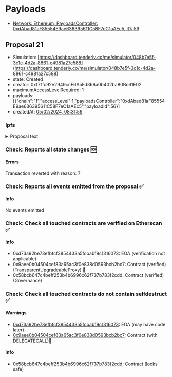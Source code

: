 # Payloads

- [Network: Ethereum, PayloadsController: 0xdAbad81aF85554E9ae636395611C58F7eC1aAEc5, ID: 56](/reports/payloads/1/0xdAbad81aF85554E9ae636395611C58F7eC1aAEc5/56.md)

## Proposal 21

- Simulation: [https://dashboard.tenderly.co/me/simulator/048b7e5f-3c1c-4d2a-8861-c4981a27c588](https://dashboard.tenderly.co/me/simulator/048b7e5f-3c1c-4d2a-8861-c4981a27c588)
- state: Created
- creator: 0xf71fc92e2949ccF6A5Fd369a0b402ba80Bc61E02
- maximumAccessLevelRequired: 1
- payloads: [{"chain":"1","accessLevel":1,"payloadsController":"0xdAbad81aF85554E9ae636395611C58F7eC1aAEc5","payloadId":56}]
- createdAt: [05/02/2024, 08:31:59](https://etherscan.io/tx/0x3d9300ddd40c3115a74953a858ae0d7890aac81cddbabed6fc57ffea55134da3)

### Ipfs

<details>
  <summary>Proposal text</summary>
  
  
## Simple Summary

Deprecate the `stkABPT` Balancer v1 safety module in favor of a new `AAVE_wstETH_BPT_V2` Balancer v2 safety module.

## Motivation

The ABPT(AAVE/WETH) pool was created in January 2021, so it runs on the Balancer v1 system.
The community decided that an upgrade to Balancer v2 and a yield optimized AAVE/wstETH pool.

## Specification

Therefore this proposal:

- Upgrades the existing `stkABPT` to allow immediate withdrawal without cooldown and disable slashing.
- Stops AAVE reward emission on `stkABPT`.
- Starts AAVE reward emission on the new `stkAAVE_wstETH_BPT_V2`.

## References

- Implementation: [StakeToken](https://github.com/bgd-labs/stake-token/blob/main/src/contracts/StakeToken.sol),[Payload](https://github.com/bgd-labs/abpt-migration/blob/main/src/contracts/ProposalPayload.sol)
- Tests: [StakeToken](https://github.com/bgd-labs/stake-token/tree/main/tests), [Payload](https://github.com/bgd-labs/abpt-migration/tree/main/tests)
- [Snapshot](https://snapshot.org/#/aave.eth/proposal/0x33cdbe42706aa449c2e7d55d6c1e81da4bf3f153bb5c1010df71e8ab296fe525)
- [Discussion](https://governance.aave.com/t/bgd-abpt-balancer-v2-migration-plan/8381/7#abpt-balancer-v1-v2-migration-update-1)

## Copyright

Copyright and related rights waived via [CC0](https://creativecommons.org/publicdomain/zero/1.0/).

</details>

### Check: Reports all state changes :sos:

#### Errors

Transaction reverted with reason: 7

### Check: Reports all events emitted from the proposal :white_check_mark:

#### Info

No events emitted

### Check: Check all touched contracts are verified on Etherscan :white_check_mark:

#### Info

- 0xd73a92be73efbfcf3854433a5fcbabf9c1316073: EOA (verification not applicable)
- 0x9aee0b04504cef83a65ac3f0e838d0593bcb2bc7: Contract (verified) (TransparentUpgradeableProxy) [:ghost:](https://github.com/bgd-labs/aave-address-book "GovernanceV3Ethereum.GOVERNANCE")
- 0x58bcb647c4beff253b4b6996c62f737b783f2cdd: Contract (verified) (Governance) 

### Check: Check all touched contracts do not contain selfdestruct :white_check_mark:

#### Warnings

- [0xd73a92be73efbfcf3854433a5fcbabf9c1316073](https://etherscan.io/address/0xd73a92be73efbfcf3854433a5fcbabf9c1316073): EOA (may have code later)
- [0x9aee0b04504cef83a65ac3f0e838d0593bcb2bc7](https://etherscan.io/address/0x9aee0b04504cef83a65ac3f0e838d0593bcb2bc7): Contract (with DELEGATECALL)[:ghost:](https://github.com/bgd-labs/aave-address-book "GovernanceV3Ethereum.GOVERNANCE")

#### Info

- [0x58bcb647c4beff253b4b6996c62f737b783f2cdd](https://etherscan.io/address/0x58bcb647c4beff253b4b6996c62f737b783f2cdd): Contract (looks safe)

